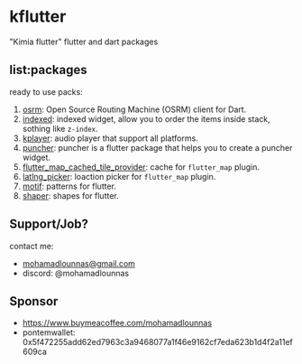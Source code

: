 # kflutter
"Kimia flutter" flutter and dart packages

## list:packages
ready to use packs:

1. [osrm](https://pub.dev/packages/osrm): Open Source Routing Machine (OSRM) client for Dart.
2. [indexed](https://pub.dev/packages/indexed): indexed widget, allow you to order the items inside stack, sothing like `z-index`.
3. [kplayer](https://pub.dev/packages/kplayer): audio player that support all platforms.
4. [puncher](https://pub.dev/packages/puncher): puncher is a flutter package that helps you to create a puncher widget.
5. [flutter_map_cached_tile_provider](https://pub.dev/packages/flutter_map_cached_tile_provider): cache for `flutter_map` plugin.
6. [latlng_picker](https://pub.dev/packages/latlng_picker): loaction picker for `flutter_map` plugin.
7. [motif](https://pub.dev/packages/motif): patterns for flutter.
8. [shaper](https://pub.dev/packages/shaper): shapes for flutter.


## Support/Job?

contact me:
 - mohamadlounnas@gmail.com
 - discord: @mohamadlounnas

## Sponsor
 - https://www.buymeacoffee.com/mohamadlounnas
 - pontemwallet: 0x5f472255add62ed7963c3a9468077a1f46e9162cf7eda623b1d4f2a11ef609ca
